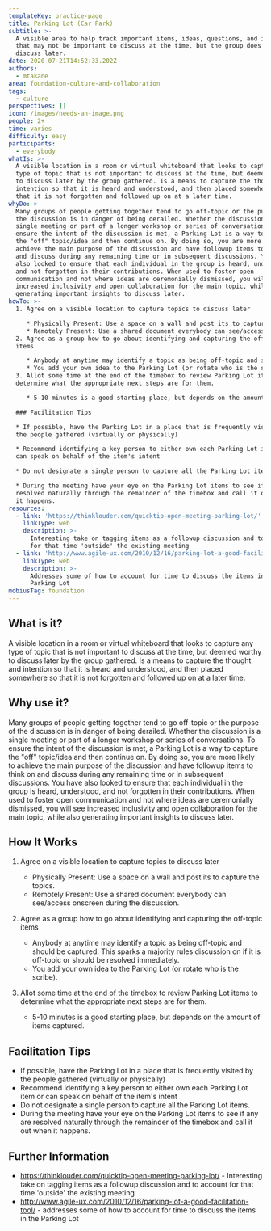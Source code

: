 ```yaml
---
templateKey: practice-page
title: Parking Lot (Car Park)
subtitle: >-
  A visible area to help track important items, ideas, questions, and issues
  that may not be important to discuss at the time, but the group does wish to
  discuss later.
date: 2020-07-21T14:52:33.202Z
authors:
  - mtakane
area: foundation-culture-and-collaboration
tags:
  - culture
perspectives: []
icon: /images/needs-an-image.png
people: 2+
time: varies
difficulty: easy
participants:
  - everybody
whatIs: >-
  A visible location in a room or virtual whiteboard that looks to capture any
  type of topic that is not important to discuss at the time, but deemed worthy
  to discuss later by the group gathered. Is a means to capture the thought and
  intention so that it is heard and understood, and then placed somewhere so
  that it is not forgotten and followed up on at a later time.
whyDo: >-
  Many groups of people getting together tend to go off-topic or the purpose of
  the discussion is in danger of being derailed. Whether the discussion is a
  single meeting or part of a longer workshop or series of conversations. To
  ensure the intent of the discussion is met, a Parking Lot is a way to capture
  the "off" topic/idea and then continue on. By doing so, you are more likely to
  achieve the main purpose of the discussion and have followup items to think on
  and discuss during any remaining time or in subsequent discussions. You have
  also looked to ensure that each individual in the group is heard, understood,
  and not forgotten in their contributions. When used to foster open
  communication and not where ideas are ceremonially dismissed, you will see
  increased inclusivity and open collaboration for the main topic, while also
  generating important insights to discuss later.
howTo: >-
  1. Agree on a visible location to capture topics to discuss later

     * Physically Present: Use a space on a wall and post its to capture the topics.
     * Remotely Present: Use a shared document everybody can see/access onscreen during the discussion.
  2. Agree as a group how to go about identifying and capturing the off-topic
  items

     * Anybody at anytime may identify a topic as being off-topic and should be captured. This sparks a majority rules discussion on if it is off-topic or should be resolved immediately.
     * You add your own idea to the Parking Lot (or rotate who is the scribe).
  3. Allot some time at the end of the timebox to review Parking Lot items to
  determine what the appropriate next steps are for them.

     * 5-10 minutes is a good starting place, but depends on the amount of items captured.

  ### Facilitation Tips

  * If possible, have the Parking Lot in a place that is frequently visited by
  the people gathered (virtually or physically)

  * Recommend identifying a key person to either own each Parking Lot item or
  can speak on behalf of the item's intent

  * Do not designate a single person to capture all the Parking Lot items.

  * During the meeting have your eye on the Parking Lot items to see if any are
  resolved naturally through the remainder of the timebox and call it out when
  it happens.
resources:
  - link: 'https://thinklouder.com/quicktip-open-meeting-parking-lot/'
    linkType: web
    description: >-
      Interesting take on tagging items as a followup discussion and to account
      for that time 'outside' the existing meeting
  - link: 'http://www.agile-ux.com/2010/12/16/parking-lot-a-good-facilitation-tool/'
    linkType: web
    description: >-
      Addresses some of how to account for time to discuss the items in the
      Parking Lot
mobiusTag: foundation
---
```

## What is it?

A visible location in a room or virtual whiteboard that looks to capture any type of topic that is not important to discuss at the time, but deemed worthy to discuss later by the group gathered. Is a means to capture the thought and intention so that it is heard and understood, and then placed somewhere so that it is not forgotten and followed up on at a later time.

## Why use it?

Many groups of people getting together tend to go off-topic or the purpose of the discussion is in danger of being derailed. Whether the discussion is a single meeting or part of a longer workshop or series of conversations. To ensure the intent of the discussion is met, a Parking Lot is a way to capture the "off" topic/idea and then continue on. By doing so, you are more likely to achieve the main purpose of the discussion and have followup items to think on and discuss during any remaining time or in subsequent discussions. You have also looked to ensure that each individual in the group is heard, understood, and not forgotten in their contributions. When used to foster open communication and not where ideas are ceremonially dismissed, you will see increased inclusivity and open collaboration for the main topic, while also generating important insights to discuss later.

## How It Works

1. Agree on a visible location to capture topics to discuss later

   * Physically Present: Use a space on a wall and post its to capture the topics.
   * Remotely Present: Use a shared document everybody can see/access onscreen during the discussion.
2. Agree as a group how to go about identifying and capturing the off-topic items

   * Anybody at anytime may identify a topic as being off-topic and should be captured. This sparks a majority rules discussion on if it is off-topic or should be resolved immediately.
   * You add your own idea to the Parking Lot (or rotate who is the scribe).
3. Allot some time at the end of the timebox to review Parking Lot items to determine what the appropriate next steps are for them.

   * 5-10 minutes is a good starting place, but depends on the amount of items captured.

## Facilitation Tips













* If possible, have the Parking Lot in a place that is frequently visited by the people gathered (virtually or physically)
* Recommend identifying a key person to either own each Parking Lot item or can speak on behalf of the item's intent
* Do not designate a single person to capture all the Parking Lot items.
* During the meeting have your eye on the Parking Lot items to see if any are resolved naturally through the remainder of the timebox and call it out when it happens.

## Further Information

* <https://thinklouder.com/quicktip-open-meeting-parking-lot/> - Interesting take on tagging items as a followup discussion and to account for that time 'outside' the existing meeting
* <http://www.agile-ux.com/2010/12/16/parking-lot-a-good-facilitation-tool/> - addresses some of how to account for time to discuss the items in the Parking Lot
